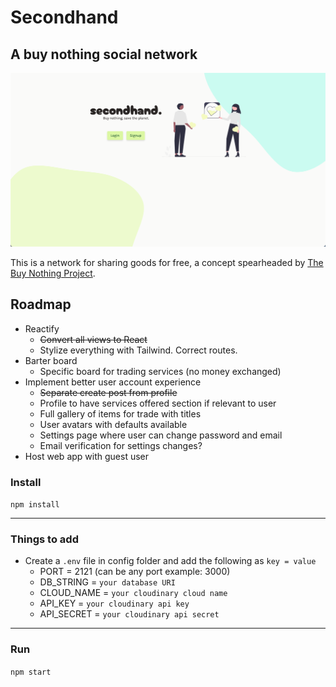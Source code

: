 # Secondhand

## A buy nothing social network

![screenshot of project](/public/imgs/screenshot.png)

This is a network for sharing goods for free, a concept spearheaded by [The Buy Nothing Project](https://buynothingproject.org/).

## Roadmap

- Reactify
  - ~~Convert all views to React~~
  - Stylize everything with Tailwind. Correct routes.
- Barter board
  - Specific board for trading services (no money exchanged)
- Implement better user account experience
  - ~~Separate create post from profile~~
  - Profile to have services offered section if relevant to user
  - Full gallery of items for trade with titles
  - User avatars with defaults available
  - Settings page where user can change password and email
  - Email verification for settings changes?
- Host web app with guest user

### Install

`npm install`

---

### Things to add

- Create a `.env` file in config folder and add the following as `key = value`
  - PORT = 2121 (can be any port example: 3000)
  - DB_STRING = `your database URI`
  - CLOUD_NAME = `your cloudinary cloud name`
  - API_KEY = `your cloudinary api key`
  - API_SECRET = `your cloudinary api secret`

---

### Run

`npm start`
